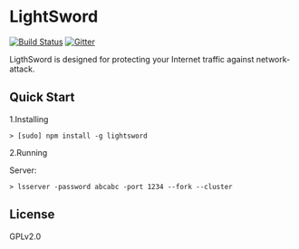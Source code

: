 # LightSword

[![Build Status](https://travis-ci.org/UnsignedInt8/LightSword.svg?branch=master)](https://travis-ci.org/UnsignedInt8/LightSword)
[![Gitter](https://badges.gitter.im/Join%20Chat.svg)](https://gitter.im/UnsignedInt8/LightSword?utm_source=badge&utm_medium=badge&utm_campaign=pr-badge)

LigthSword is designed for protecting your Internet traffic against network-attack.

Quick Start
---

1.Installing

```
> [sudo] npm install -g lightsword
```

2.Running

Server:

```
> lsserver -password abcabc -port 1234 --fork --cluster
```

License
---

GPLv2.0
 